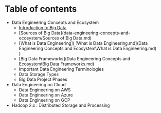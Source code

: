 # Table of contents

* Data Engineering Concepts and Ecosystem
  * [Introduction to Big Data](data-engineering-concepts-and-ecosystem/introduction-to-big-data.md)
  * [Sources of Big Data](data-engineering-concepts-and-ecosystem/Sources of Big Data.md)
  * [What is Data Engineering]( [What is Data Engineering.md](Data Engineering Concepts and Ecosystem\What is Data Engineering.md) )
  * [Big Data Frameworks](Data Engineering Concepts and Ecosystem\Big Data Frameworks.md) 
  * Important Data Engineering Terminologies
  * Data Storage Types
  * Big Data Project Phases
* Data Engineering on Cloud
  * Data Engineering on AWS
  * Data Engineering on Azure
  * Data Engineering on GCP
* Hadoop 2.x : Distributed Storage and Processing
